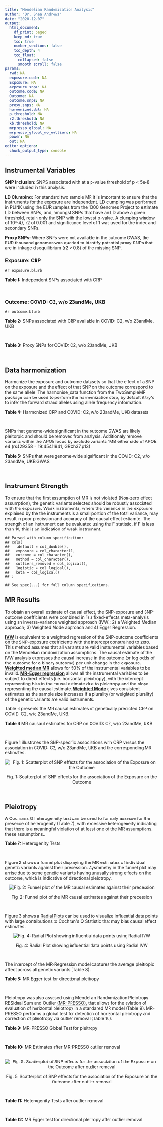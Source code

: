 ```yaml
---
title: "Mendelian Randomization Analysis"
author: "Dr. Shea Andrews"
date: "2020-12-07"
output:
  html_document:
    df_print: paged
    keep_md: true
    toc: true
    number_sections: false
    toc_depth: 4
    toc_float:
      collapsed: false
      smooth_scroll: false
params:
  rwd: NA
  exposure.code: NA
  Exposure: NA
  exposure.snps: NA
  outcome.code: NA
  Outcome: NA
  outcome.snps: NA
  proxy.snps: NA
  harmonized.dat: NA
  p.threshold: NA
  r2.threshold: NA
  kb.threshold: NA
  mrpresso_global: NA
  mrpresso_global_wo_outliers: NA
  power: NA
  out: NA
editor_options:
  chunk_output_type: console
---
```







## Instrumental Variables
**SNP Inclusion:** SNPS associated with at a p-value threshold of p < 5e-8 were included in this analysis.
<br>

**LD Clumping:** For standard two sample MR it is important to ensure that the instruments for the exposure are independent. LD clumping was performed in PLINK using the EUR samples from the 1000 Genomes Project to estimate LD between SNPs, and, amongst SNPs that have an LD above a given threshold, retain only the SNP with the lowest p-value. A clumping window of 10^{4}, r2 of 0.001 and significance level of 1 was used for the index and secondary SNPs.
<br>

**Proxy SNPs:** Where SNPs were not available in the outcome GWAS, the EUR thousand genomes was queried to identify potential proxy SNPs that are in linkage disequilibrium (r2 > 0.8) of the missing SNP.
<br>

### Exposure: CRP
`#r exposure.blurb`
<br>

**Table 1:** Independent SNPs associated with CRP
<div data-pagedtable="false">
  <script data-pagedtable-source type="application/json">
{"columns":[{"label":["SNP"],"name":[1],"type":["chr"],"align":["left"]},{"label":["CHROM"],"name":[2],"type":["dbl"],"align":["right"]},{"label":["POS"],"name":[3],"type":["dbl"],"align":["right"]},{"label":["REF"],"name":[4],"type":["chr"],"align":["left"]},{"label":["ALT"],"name":[5],"type":["chr"],"align":["left"]},{"label":["AF"],"name":[6],"type":["dbl"],"align":["right"]},{"label":["BETA"],"name":[7],"type":["dbl"],"align":["right"]},{"label":["SE"],"name":[8],"type":["dbl"],"align":["right"]},{"label":["Z"],"name":[9],"type":["dbl"],"align":["right"]},{"label":["P"],"name":[10],"type":["dbl"],"align":["right"]},{"label":["N"],"name":[11],"type":["dbl"],"align":["right"]},{"label":["TRAIT"],"name":[12],"type":["chr"],"align":["left"]}],"data":[{"1":"rs75460349","2":"1","3":"27180088","4":"A","5":"C","6":"0.0261343","7":"-0.0865","8":"0.0139","9":"-6.223020","10":"4.876703e-10","11":"204402","12":"crp"},{"1":"rs4660293","2":"1","3":"40028180","4":"A","5":"G","6":"0.2534420","7":"0.0375","8":"0.0049","9":"7.653060","10":"1.962504e-14","11":"204402","12":"crp"},{"1":"rs13375019","2":"1","3":"66123136","4":"G","5":"C","6":"0.4093060","7":"-0.1037","8":"0.0042","9":"-24.690476","10":"1.353580e-134","11":"204402","12":"crp"},{"1":"rs469773","2":"1","3":"91530259","4":"C","5":"T","6":"0.1543770","7":"-0.0339","8":"0.0051","9":"-6.647059","10":"2.990076e-11","11":"204402","12":"crp"},{"1":"rs2228145","2":"1","3":"154426970","4":"A","5":"C","6":"0.3575370","7":"-0.0899","8":"0.0042","9":"-21.404800","10":"1.206354e-101","11":"204402","12":"crp"},{"1":"rs144970957","2":"1","3":"159514964","4":"T","5":"C","6":"0.0457184","7":"-0.1609","8":"0.0146","9":"-11.020500","10":"3.042016e-28","11":"204402","12":"crp"},{"1":"rs148692790","2":"1","3":"159574640","4":"C","5":"T","6":"0.0266594","7":"0.1346","8":"0.0169","9":"7.964497","10":"1.658972e-15","11":"204402","12":"crp"},{"1":"rs139779660","2":"1","3":"159579230","4":"C","5":"T","6":"0.0115370","7":"0.1275","8":"0.0140","9":"9.107143","10":"8.457998e-20","11":"204402","12":"crp"},{"1":"rs2592887","2":"1","3":"159652939","4":"C","5":"T","6":"0.4187020","7":"-0.1578","8":"0.0042","9":"-37.571429","10":"0.000000e+00","11":"204402","12":"crp"},{"1":"rs67090117","2":"1","3":"247602308","4":"T","5":"G","6":"0.6217170","7":"0.0427","8":"0.0042","9":"10.166700","10":"2.793037e-24","11":"204402","12":"crp"},{"1":"rs62105327","2":"2","3":"639060","4":"T","5":"A","6":"0.8291700","7":"0.0320","8":"0.0054","9":"5.925926","10":"3.105426e-09","11":"204402","12":"crp"},{"1":"rs1260326","2":"2","3":"27730940","4":"T","5":"C","6":"0.6136610","7":"-0.0692","8":"0.0042","9":"-16.476200","10":"5.440692e-61","11":"204402","12":"crp"},{"1":"rs1115282","2":"2","3":"102890970","4":"T","5":"C","6":"0.5109330","7":"-0.0245","8":"0.0041","9":"-5.975610","10":"2.292311e-09","11":"204402","12":"crp"},{"1":"rs6734238","2":"2","3":"113841030","4":"A","5":"G","6":"0.3210010","7":"0.0457","8":"0.0041","9":"11.146300","10":"7.461138e-29","11":"204402","12":"crp"},{"1":"rs10049413","2":"3","3":"49892896","4":"A","5":"G","6":"0.3288520","7":"0.0282","8":"0.0045","9":"6.266670","10":"3.688586e-10","11":"204402","12":"crp"},{"1":"rs7356034","2":"3","3":"170732599","4":"G","5":"A","6":"0.2784630","7":"0.0268","8":"0.0045","9":"5.955556","10":"2.591898e-09","11":"204402","12":"crp"},{"1":"rs34471628","2":"5","3":"172196752","4":"A","5":"G","6":"0.0240942","7":"0.0774","8":"0.0117","9":"6.615380","10":"3.705869e-11","11":"204402","12":"crp"},{"1":"rs3763312","2":"6","3":"32376348","4":"G","5":"A","6":"0.1771850","7":"0.0386","8":"0.0066","9":"5.848485","10":"4.960708e-09","11":"204402","12":"crp"},{"1":"rs1490384","2":"6","3":"126851160","4":"C","5":"T","6":"0.4587440","7":"-0.0260","8":"0.0041","9":"-6.341463","10":"2.275928e-10","11":"204402","12":"crp"},{"1":"rs13241897","2":"7","3":"22745351","4":"A","5":"G","6":"0.4708140","7":"-0.0312","8":"0.0042","9":"-7.428570","10":"1.097768e-13","11":"204402","12":"crp"},{"1":"rs12673996","2":"7","3":"22833400","4":"C","5":"T","6":"0.2511770","7":"-0.0284","8":"0.0050","9":"-5.680000","10":"1.346947e-08","11":"204402","12":"crp"},{"1":"rs7797566","2":"7","3":"72896395","4":"A","5":"C","6":"0.1324860","7":"-0.0499","8":"0.0064","9":"-7.796880","10":"6.345904e-15","11":"204402","12":"crp"},{"1":"rs7012637","2":"8","3":"9173209","4":"G","5":"A","6":"0.4572100","7":"0.0542","8":"0.0043","9":"12.604651","10":"1.990513e-36","11":"204402","12":"crp"},{"1":"rs6987444","2":"8","3":"117076315","4":"G","5":"A","6":"0.6202620","7":"0.0343","8":"0.0042","9":"8.166667","10":"3.170273e-16","11":"204402","12":"crp"},{"1":"rs10956251","2":"8","3":"126513330","4":"C","5":"T","6":"0.1465770","7":"0.0382","8":"0.0064","9":"5.968750","10":"2.390781e-09","11":"204402","12":"crp"},{"1":"rs505922","2":"9","3":"136149229","4":"T","5":"C","6":"0.4012730","7":"0.0263","8":"0.0043","9":"6.116280","10":"9.578553e-10","11":"204402","12":"crp"},{"1":"rs10832027","2":"11","3":"13357183","4":"G","5":"A","6":"0.6097210","7":"0.0273","8":"0.0043","9":"6.348837","10":"2.169485e-10","11":"204402","12":"crp"},{"1":"rs4752829","2":"11","3":"47396654","4":"G","5":"A","6":"0.2721820","7":"-0.0264","8":"0.0046","9":"-5.739130","10":"9.516391e-09","11":"204402","12":"crp"},{"1":"rs1582763","2":"11","3":"60021948","4":"G","5":"A","6":"0.3276300","7":"-0.0264","8":"0.0043","9":"-6.139535","10":"8.276345e-10","11":"204402","12":"crp"},{"1":"rs12813389","2":"12","3":"95913562","4":"A","5":"T","6":"0.5117350","7":"0.0329","8":"0.0041","9":"8.024390","10":"1.020315e-15","11":"204402","12":"crp"},{"1":"rs7135240","2":"12","3":"103535020","4":"G","5":"A","6":"0.5102260","7":"-0.0253","8":"0.0041","9":"-6.170732","10":"6.797468e-10","11":"204402","12":"crp"},{"1":"rs2393794","2":"12","3":"121378976","4":"T","5":"C","6":"0.1782090","7":"0.0339","8":"0.0057","9":"5.947370","10":"2.724876e-09","11":"204402","12":"crp"},{"1":"rs7979478","2":"12","3":"121420263","4":"A","5":"G","6":"0.6017260","7":"0.1478","8":"0.0042","9":"35.190500","10":"2.796532e-271","11":"204402","12":"crp"},{"1":"rs2239222","2":"14","3":"73011885","4":"A","5":"G","6":"0.3782210","7":"0.0379","8":"0.0044","9":"8.613640","10":"7.077895e-18","11":"204402","12":"crp"},{"1":"rs112635299","2":"14","3":"94838142","4":"G","5":"T","6":"0.0163517","7":"-0.1066","8":"0.0168","9":"-6.345238","10":"2.220817e-10","11":"204402","12":"crp"},{"1":"rs1189402","2":"15","3":"53728154","4":"A","5":"G","6":"0.3472780","7":"-0.0250","8":"0.0042","9":"-5.952380","10":"2.642694e-09","11":"204402","12":"crp"},{"1":"rs340005","2":"15","3":"60878030","4":"G","5":"A","6":"0.6597020","7":"0.0363","8":"0.0043","9":"8.441860","10":"3.123261e-17","11":"204402","12":"crp"},{"1":"rs116971887","2":"16","3":"51170026","4":"G","5":"T","6":"0.0297533","7":"-0.1128","8":"0.0122","9":"-9.245902","10":"2.332656e-20","11":"204402","12":"crp"},{"1":"rs2110840","2":"16","3":"51410819","4":"C","5":"A","6":"0.1966620","7":"-0.0586","8":"0.0075","9":"-7.813333","10":"5.569505e-15","11":"204402","12":"crp"},{"1":"rs8047395","2":"16","3":"53798523","4":"G","5":"A","6":"0.5509680","7":"0.0258","8":"0.0042","9":"6.142857","10":"8.105017e-10","11":"204402","12":"crp"},{"1":"rs1292056","2":"17","3":"57959047","4":"C","5":"T","6":"0.4335060","7":"-0.0229","8":"0.0042","9":"-5.452381","10":"4.969984e-08","11":"204402","12":"crp"},{"1":"rs2384955","2":"17","3":"72695167","4":"T","5":"C","6":"0.8041580","7":"0.0384","8":"0.0059","9":"6.508470","10":"7.591775e-11","11":"204402","12":"crp"},{"1":"rs2542160","2":"18","3":"12789246","4":"G","5":"C","6":"0.3637020","7":"0.0264","8":"0.0044","9":"6.000000","10":"1.973175e-09","11":"204402","12":"crp"},{"1":"rs2972558","2":"19","3":"45356141","4":"C","5":"T","6":"0.6940570","7":"-0.0392","8":"0.0050","9":"-7.840000","10":"4.505464e-15","11":"204402","12":"crp"},{"1":"rs429358","2":"19","3":"45411941","4":"T","5":"C","6":"0.1318100","7":"-0.2467","8":"0.0064","9":"-38.546900","10":"0.000000e+00","11":"204402","12":"crp"},{"1":"rs1800961","2":"20","3":"43042364","4":"C","5":"T","6":"0.0270712","7":"-0.0990","8":"0.0125","9":"-7.920000","10":"2.375106e-15","11":"204402","12":"crp"},{"1":"rs4817984","2":"21","3":"40465066","4":"C","5":"A","6":"0.2919560","7":"-0.0391","8":"0.0047","9":"-8.319149","10":"8.859716e-17","11":"204402","12":"crp"},{"1":"rs4821816","2":"22","3":"39113134","4":"G","5":"A","6":"0.3241180","7":"-0.0276","8":"0.0044","9":"-6.272727","10":"3.547780e-10","11":"204402","12":"crp"}],"options":{"columns":{"min":{},"max":[10]},"rows":{"min":[10],"max":[10]},"pages":{}}}
  </script>
</div>
<br>

### Outcome: COVID: C2, w/o 23andMe, UKB
`#r outcome.blurb`
<br>

**Table 2:** SNPs associated with CRP avaliable in COVID: C2, w/o 23andMe, UKB
<div data-pagedtable="false">
  <script data-pagedtable-source type="application/json">
{"columns":[{"label":["SNP"],"name":[1],"type":["chr"],"align":["left"]},{"label":["CHROM"],"name":[2],"type":["dbl"],"align":["right"]},{"label":["POS"],"name":[3],"type":["dbl"],"align":["right"]},{"label":["REF"],"name":[4],"type":["chr"],"align":["left"]},{"label":["ALT"],"name":[5],"type":["chr"],"align":["left"]},{"label":["AF"],"name":[6],"type":["dbl"],"align":["right"]},{"label":["BETA"],"name":[7],"type":["dbl"],"align":["right"]},{"label":["SE"],"name":[8],"type":["dbl"],"align":["right"]},{"label":["Z"],"name":[9],"type":["dbl"],"align":["right"]},{"label":["P"],"name":[10],"type":["dbl"],"align":["right"]},{"label":["N"],"name":[11],"type":["dbl"],"align":["right"]},{"label":["TRAIT"],"name":[12],"type":["chr"],"align":["left"]}],"data":[{"1":"rs75460349","2":"1","3":"27180088","4":"A","5":"C","6":"0.04593","7":"0.06089900","8":"0.054432","9":"1.11880879","10":"2.632e-01","11":"651285","12":"covid_vs._population__eur_w/o_23andMe__ukbb"},{"1":"rs4660293","2":"1","3":"40028180","4":"A","5":"G","6":"0.24040","7":"0.02841000","8":"0.017831","9":"1.59329258","10":"1.111e-01","11":"927103","12":"covid_vs._population__eur_w/o_23andMe__ukbb"},{"1":"rs13375019","2":"1","3":"66123136","4":"G","5":"C","6":"0.40870","7":"0.00358870","8":"0.020405","9":"0.17587356","10":"8.604e-01","11":"874121","12":"covid_vs._population__eur_w/o_23andMe__ukbb"},{"1":"rs469773","2":"1","3":"91530259","4":"C","5":"T","6":"0.20650","7":"-0.01235300","8":"0.019515","9":"-0.63300026","10":"5.267e-01","11":"926139","12":"covid_vs._population__eur_w/o_23andMe__ukbb"},{"1":"rs2228145","2":"1","3":"154426970","4":"A","5":"C","6":"0.35090","7":"-0.04445300","8":"0.016795","9":"-2.64679964","10":"8.128e-03","11":"646030","12":"covid_vs._population__eur_w/o_23andMe__ukbb"},{"1":"rs144970957","2":"1","3":"159514964","4":"T","5":"C","6":"0.03982","7":"0.05836300","8":"0.056747","9":"1.02847728","10":"3.037e-01","11":"910464","12":"covid_vs._population__eur_w/o_23andMe__ukbb"},{"1":"rs148692790","2":"1","3":"159574640","4":"C","5":"T","6":"0.02937","7":"0.03736800","8":"0.065294","9":"0.57230373","10":"5.671e-01","11":"868207","12":"covid_vs._population__eur_w/o_23andMe__ukbb"},{"1":"rs139779660","2":"1","3":"159579230","4":"C","5":"T","6":"0.02384","7":"-0.01458500","8":"0.073007","9":"-0.19977536","10":"8.417e-01","11":"867542","12":"covid_vs._population__eur_w/o_23andMe__ukbb"},{"1":"rs2592887","2":"1","3":"159652939","4":"C","5":"T","6":"0.40790","7":"0.01191700","8":"0.018618","9":"0.64007949","10":"5.221e-01","11":"902008","12":"covid_vs._population__eur_w/o_23andMe__ukbb"},{"1":"rs67090117","2":"1","3":"247602308","4":"T","5":"G","6":"0.59500","7":"0.02000200","8":"0.027511","9":"0.72705463","10":"4.672e-01","11":"481127","12":"covid_vs._population__eur_w/o_23andMe__ukbb"},{"1":"rs62105327","2":"2","3":"639060","4":"T","5":"A","6":"0.83090","7":"-0.00146680","8":"0.027075","9":"-0.05417544","10":"9.568e-01","11":"811306","12":"covid_vs._population__eur_w/o_23andMe__ukbb"},{"1":"rs1260326","2":"2","3":"27730940","4":"T","5":"C","6":"0.63030","7":"-0.00815600","8":"0.015681","9":"-0.52011989","10":"6.030e-01","11":"926139","12":"covid_vs._population__eur_w/o_23andMe__ukbb"},{"1":"rs1115282","2":"2","3":"102890970","4":"T","5":"C","6":"0.48710","7":"0.03206200","8":"0.018123","9":"1.76913315","10":"7.687e-02","11":"906963","12":"covid_vs._population__eur_w/o_23andMe__ukbb"},{"1":"rs6734238","2":"2","3":"113841030","4":"A","5":"G","6":"0.38070","7":"-0.00817320","8":"0.015607","9":"-0.52368809","10":"6.005e-01","11":"926803","12":"covid_vs._population__eur_w/o_23andMe__ukbb"},{"1":"rs10049413","2":"3","3":"49892896","4":"A","5":"G","6":"0.32800","7":"-0.01058400","8":"0.020499","9":"-0.51631787","10":"6.056e-01","11":"264297","12":"covid_vs._population__eur_w/o_23andMe__ukbb"},{"1":"rs7356034","2":"3","3":"170732599","4":"G","5":"A","6":"0.27580","7":"0.01107500","8":"0.016921","9":"0.65451214","10":"5.128e-01","11":"926803","12":"covid_vs._population__eur_w/o_23andMe__ukbb"},{"1":"rs34471628","2":"5","3":"172196752","4":"A","5":"G","6":"0.04706","7":"0.00891020","8":"0.040899","9":"0.21785863","10":"8.275e-01","11":"927103","12":"covid_vs._population__eur_w/o_23andMe__ukbb"},{"1":"rs3763312","2":"6","3":"32376348","4":"G","5":"A","6":"0.20760","7":"-0.02153300","8":"0.019609","9":"-1.09811821","10":"2.722e-01","11":"901232","12":"covid_vs._population__eur_w/o_23andMe__ukbb"},{"1":"rs1490384","2":"6","3":"126851160","4":"C","5":"T","6":"0.48970","7":"0.01077100","8":"0.015262","9":"0.70573975","10":"4.803e-01","11":"927103","12":"covid_vs._population__eur_w/o_23andMe__ukbb"},{"1":"rs13241897","2":"7","3":"22745351","4":"A","5":"G","6":"0.46860","7":"0.01569000","8":"0.016599","9":"0.94523766","10":"3.446e-01","11":"916747","12":"covid_vs._population__eur_w/o_23andMe__ukbb"},{"1":"rs12673996","2":"7","3":"22833400","4":"C","5":"T","6":"0.23750","7":"-0.03335600","8":"0.019921","9":"-1.67441394","10":"9.406e-02","11":"916747","12":"covid_vs._population__eur_w/o_23andMe__ukbb"},{"1":"rs7797566","2":"7","3":"72896395","4":"A","5":"C","6":"0.12930","7":"-0.06524200","8":"0.026639","9":"-2.44911596","10":"1.432e-02","11":"891176","12":"covid_vs._population__eur_w/o_23andMe__ukbb"},{"1":"rs7012637","2":"8","3":"9173209","4":"G","5":"A","6":"0.47040","7":"0.00935220","8":"0.018227","9":"0.51309596","10":"6.079e-01","11":"907627","12":"covid_vs._population__eur_w/o_23andMe__ukbb"},{"1":"rs6987444","2":"8","3":"117076315","4":"G","5":"A","6":"0.60630","7":"-0.00052074","8":"0.016296","9":"-0.03195508","10":"9.745e-01","11":"926803","12":"covid_vs._population__eur_w/o_23andMe__ukbb"},{"1":"rs10956251","2":"8","3":"126513330","4":"C","5":"T","6":"0.16100","7":"0.00631850","8":"0.026662","9":"0.23698522","10":"8.127e-01","11":"907627","12":"covid_vs._population__eur_w/o_23andMe__ukbb"},{"1":"rs505922","2":"9","3":"136149229","4":"T","5":"C","6":"0.35330","7":"0.09122000","8":"0.016141","9":"5.65145000","10":"1.591e-08","11":"926803","12":"covid_vs._population__eur_w/o_23andMe__ukbb"},{"1":"rs10832027","2":"11","3":"13357183","4":"G","5":"A","6":"0.63750","7":"-0.00407980","8":"0.016562","9":"-0.24633498","10":"8.054e-01","11":"926803","12":"covid_vs._population__eur_w/o_23andMe__ukbb"},{"1":"rs4752829","2":"11","3":"47396654","4":"G","5":"A","6":"0.31900","7":"-0.00122650","8":"0.017149","9":"-0.07152021","10":"9.430e-01","11":"926803","12":"covid_vs._population__eur_w/o_23andMe__ukbb"},{"1":"rs1582763","2":"11","3":"60021948","4":"G","5":"A","6":"0.35940","7":"-0.00609840","8":"0.015802","9":"-0.38592583","10":"6.996e-01","11":"926803","12":"covid_vs._population__eur_w/o_23andMe__ukbb"},{"1":"rs12813389","2":"12","3":"95913562","4":"A","5":"T","6":"0.55420","7":"-0.01329600","8":"0.015837","9":"-0.83955295","10":"4.012e-01","11":"688092","12":"covid_vs._population__eur_w/o_23andMe__ukbb"},{"1":"rs7135240","2":"12","3":"103535020","4":"G","5":"A","6":"0.54700","7":"-0.01252100","8":"0.017721","9":"-0.70656284","10":"4.798e-01","11":"641593","12":"covid_vs._population__eur_w/o_23andMe__ukbb"},{"1":"rs2393794","2":"12","3":"121378976","4":"T","5":"C","6":"0.17180","7":"-0.00627630","8":"0.021869","9":"-0.28699529","10":"7.741e-01","11":"916747","12":"covid_vs._population__eur_w/o_23andMe__ukbb"},{"1":"rs7979478","2":"12","3":"121420263","4":"A","5":"G","6":"0.58140","7":"-0.01026100","8":"0.019141","9":"-0.53607440","10":"5.919e-01","11":"435091","12":"covid_vs._population__eur_w/o_23andMe__ukbb"},{"1":"rs2239222","2":"14","3":"73011885","4":"A","5":"G","6":"0.35730","7":"-0.00627340","8":"0.018781","9":"-0.33402907","10":"7.384e-01","11":"907627","12":"covid_vs._population__eur_w/o_23andMe__ukbb"},{"1":"rs112635299","2":"14","3":"94838142","4":"G","5":"T","6":"0.02542","7":"-0.04099000","8":"0.062852","9":"-0.65216700","10":"5.143e-01","11":"922324","12":"covid_vs._population__eur_w/o_23andMe__ukbb"},{"1":"rs1189402","2":"15","3":"53728154","4":"A","5":"G","6":"0.38820","7":"-0.00876590","8":"0.018554","9":"-0.47245338","10":"6.366e-01","11":"907627","12":"covid_vs._population__eur_w/o_23andMe__ukbb"},{"1":"rs340005","2":"15","3":"60878030","4":"G","5":"A","6":"0.66400","7":"-0.00150010","8":"0.017277","9":"-0.08682642","10":"9.308e-01","11":"917683","12":"covid_vs._population__eur_w/o_23andMe__ukbb"},{"1":"rs116971887","2":"16","3":"51170026","4":"G","5":"T","6":"0.05058","7":"0.01261400","8":"0.039168","9":"0.32204861","10":"7.474e-01","11":"917047","12":"covid_vs._population__eur_w/o_23andMe__ukbb"},{"1":"rs2110840","2":"16","3":"51410819","4":"C","5":"A","6":"0.21090","7":"0.01674600","8":"0.025111","9":"0.66687906","10":"5.048e-01","11":"906963","12":"covid_vs._population__eur_w/o_23andMe__ukbb"},{"1":"rs8047395","2":"16","3":"53798523","4":"G","5":"A","6":"0.51370","7":"0.00235270","8":"0.015357","9":"0.15320049","10":"8.782e-01","11":"926803","12":"covid_vs._population__eur_w/o_23andMe__ukbb"},{"1":"rs1292056","2":"17","3":"57959047","4":"C","5":"T","6":"0.43550","7":"-0.02019200","8":"0.022186","9":"-0.91012350","10":"3.628e-01","11":"598972","12":"covid_vs._population__eur_w/o_23andMe__ukbb"},{"1":"rs2384955","2":"17","3":"72695167","4":"T","5":"C","6":"0.80480","7":"0.00935990","8":"0.023035","9":"0.40633384","10":"6.845e-01","11":"916747","12":"covid_vs._population__eur_w/o_23andMe__ukbb"},{"1":"rs2542160","2":"18","3":"12789246","4":"G","5":"C","6":"0.37200","7":"0.01723800","8":"0.015962","9":"1.07993986","10":"2.802e-01","11":"926800","12":"covid_vs._population__eur_w/o_23andMe__ukbb"},{"1":"rs2972558","2":"19","3":"45356141","4":"C","5":"T","6":"0.70350","7":"0.00514680","8":"0.019784","9":"0.26014962","10":"7.948e-01","11":"907627","12":"covid_vs._population__eur_w/o_23andMe__ukbb"},{"1":"rs429358","2":"19","3":"45411941","4":"T","5":"C","6":"0.16660","7":"-0.02616900","8":"0.024580","9":"-1.06464605","10":"2.870e-01","11":"651649","12":"covid_vs._population__eur_w/o_23andMe__ukbb"},{"1":"rs1800961","2":"20","3":"43042364","4":"C","5":"T","6":"0.04951","7":"-0.06521900","8":"0.044876","9":"-1.45331580","10":"1.461e-01","11":"927103","12":"covid_vs._population__eur_w/o_23andMe__ukbb"},{"1":"rs4817984","2":"21","3":"40465066","4":"C","5":"A","6":"0.28180","7":"-0.01444200","8":"0.019635","9":"-0.73552330","10":"4.620e-01","11":"641593","12":"covid_vs._population__eur_w/o_23andMe__ukbb"},{"1":"rs4821816","2":"22","3":"39113134","4":"G","5":"A","6":"0.32360","7":"-0.04087500","8":"0.018080","9":"-2.26078540","10":"2.377e-02","11":"916747","12":"covid_vs._population__eur_w/o_23andMe__ukbb"}],"options":{"columns":{"min":{},"max":[10]},"rows":{"min":[10],"max":[10]},"pages":{}}}
  </script>
</div>
<br>

**Table 3:** Proxy SNPs for COVID: C2, w/o 23andMe, UKB
<div data-pagedtable="false">
  <script data-pagedtable-source type="application/json">
{"columns":[{"label":["proxy.outcome"],"name":[1],"type":["lgl"],"align":["right"]},{"label":["target_snp"],"name":[2],"type":["lgl"],"align":["right"]},{"label":["proxy_snp"],"name":[3],"type":["lgl"],"align":["right"]},{"label":["ld.r2"],"name":[4],"type":["lgl"],"align":["right"]},{"label":["Dprime"],"name":[5],"type":["lgl"],"align":["right"]},{"label":["ref.proxy"],"name":[6],"type":["lgl"],"align":["right"]},{"label":["alt.proxy"],"name":[7],"type":["lgl"],"align":["right"]},{"label":["CHROM"],"name":[8],"type":["lgl"],"align":["right"]},{"label":["POS"],"name":[9],"type":["lgl"],"align":["right"]},{"label":["ALT.proxy"],"name":[10],"type":["lgl"],"align":["right"]},{"label":["REF.proxy"],"name":[11],"type":["lgl"],"align":["right"]},{"label":["AF"],"name":[12],"type":["lgl"],"align":["right"]},{"label":["BETA"],"name":[13],"type":["lgl"],"align":["right"]},{"label":["SE"],"name":[14],"type":["lgl"],"align":["right"]},{"label":["P"],"name":[15],"type":["lgl"],"align":["right"]},{"label":["N"],"name":[16],"type":["lgl"],"align":["right"]},{"label":["ref"],"name":[17],"type":["lgl"],"align":["right"]},{"label":["alt"],"name":[18],"type":["lgl"],"align":["right"]},{"label":["ALT"],"name":[19],"type":["lgl"],"align":["right"]},{"label":["REF"],"name":[20],"type":["lgl"],"align":["right"]},{"label":["PHASE"],"name":[21],"type":["lgl"],"align":["right"]}],"data":[{"1":"NA","2":"NA","3":"NA","4":"NA","5":"NA","6":"NA","7":"NA","8":"NA","9":"NA","10":"NA","11":"NA","12":"NA","13":"NA","14":"NA","15":"NA","16":"NA","17":"NA","18":"NA","19":"NA","20":"NA","21":"NA"}],"options":{"columns":{"min":{},"max":[10]},"rows":{"min":[10],"max":[10]},"pages":{}}}
  </script>
</div>
<br>

## Data harmonization
Harmonize the exposure and outcome datasets so that the effect of a SNP on the exposure and the effect of that SNP on the outcome correspond to the same allele. The harmonise_data function from the TwoSampleMR package can be used to perform the harmonization step, by default it try's to infer the forward strand alleles using allele frequency information.
<br>

**Table 4:** Harmonized CRP and COVID: C2, w/o 23andMe, UKB datasets
<div data-pagedtable="false">
  <script data-pagedtable-source type="application/json">
{"columns":[{"label":["SNP"],"name":[1],"type":["chr"],"align":["left"]},{"label":["effect_allele.exposure"],"name":[2],"type":["chr"],"align":["left"]},{"label":["other_allele.exposure"],"name":[3],"type":["chr"],"align":["left"]},{"label":["effect_allele.outcome"],"name":[4],"type":["chr"],"align":["left"]},{"label":["other_allele.outcome"],"name":[5],"type":["chr"],"align":["left"]},{"label":["beta.exposure"],"name":[6],"type":["dbl"],"align":["right"]},{"label":["beta.outcome"],"name":[7],"type":["dbl"],"align":["right"]},{"label":["eaf.exposure"],"name":[8],"type":["dbl"],"align":["right"]},{"label":["eaf.outcome"],"name":[9],"type":["dbl"],"align":["right"]},{"label":["remove"],"name":[10],"type":["lgl"],"align":["right"]},{"label":["palindromic"],"name":[11],"type":["lgl"],"align":["right"]},{"label":["ambiguous"],"name":[12],"type":["lgl"],"align":["right"]},{"label":["id.outcome"],"name":[13],"type":["chr"],"align":["left"]},{"label":["chr.outcome"],"name":[14],"type":["dbl"],"align":["right"]},{"label":["pos.outcome"],"name":[15],"type":["dbl"],"align":["right"]},{"label":["se.outcome"],"name":[16],"type":["dbl"],"align":["right"]},{"label":["z.outcome"],"name":[17],"type":["dbl"],"align":["right"]},{"label":["pval.outcome"],"name":[18],"type":["dbl"],"align":["right"]},{"label":["samplesize.outcome"],"name":[19],"type":["dbl"],"align":["right"]},{"label":["outcome"],"name":[20],"type":["chr"],"align":["left"]},{"label":["mr_keep.outcome"],"name":[21],"type":["lgl"],"align":["right"]},{"label":["pval_origin.outcome"],"name":[22],"type":["chr"],"align":["left"]},{"label":["chr.exposure"],"name":[23],"type":["dbl"],"align":["right"]},{"label":["pos.exposure"],"name":[24],"type":["dbl"],"align":["right"]},{"label":["se.exposure"],"name":[25],"type":["dbl"],"align":["right"]},{"label":["z.exposure"],"name":[26],"type":["dbl"],"align":["right"]},{"label":["pval.exposure"],"name":[27],"type":["dbl"],"align":["right"]},{"label":["samplesize.exposure"],"name":[28],"type":["dbl"],"align":["right"]},{"label":["exposure"],"name":[29],"type":["chr"],"align":["left"]},{"label":["mr_keep.exposure"],"name":[30],"type":["lgl"],"align":["right"]},{"label":["pval_origin.exposure"],"name":[31],"type":["chr"],"align":["left"]},{"label":["id.exposure"],"name":[32],"type":["chr"],"align":["left"]},{"label":["action"],"name":[33],"type":["dbl"],"align":["right"]},{"label":["mr_keep"],"name":[34],"type":["lgl"],"align":["right"]},{"label":["pt"],"name":[35],"type":["dbl"],"align":["right"]},{"label":["pleitropy_keep"],"name":[36],"type":["lgl"],"align":["right"]},{"label":["mrpresso_RSSobs"],"name":[37],"type":["dbl"],"align":["right"]},{"label":["mrpresso_pval"],"name":[38],"type":["chr"],"align":["left"]},{"label":["mrpresso_keep"],"name":[39],"type":["lgl"],"align":["right"]}],"data":[{"1":"rs10049413","2":"G","3":"A","4":"G","5":"A","6":"0.0282","7":"-0.01058400","8":"0.3288520","9":"0.32800","10":"FALSE","11":"FALSE","12":"FALSE","13":"UVJ7E2","14":"3","15":"49892896","16":"0.020499","17":"-0.51631787","18":"6.056e-01","19":"264297","20":"covidhgi2020anaC2v4eurwoukbb","21":"TRUE","22":"reported","23":"3","24":"49892896","25":"0.0045","26":"6.266670","27":"3.688586e-10","28":"204402","29":"Ligthart2018crp","30":"TRUE","31":"reported","32":"Qjmk7Q","33":"2","34":"TRUE","35":"5e-08","36":"TRUE","37":"1.702983e-04","38":"1","39":"TRUE"},{"1":"rs10832027","2":"A","3":"G","4":"A","5":"G","6":"0.0273","7":"-0.00407980","8":"0.6097210","9":"0.63750","10":"FALSE","11":"FALSE","12":"FALSE","13":"UVJ7E2","14":"11","15":"13357183","16":"0.016562","17":"-0.24633498","18":"8.054e-01","19":"926803","20":"covidhgi2020anaC2v4eurwoukbb","21":"TRUE","22":"reported","23":"11","24":"13357183","25":"0.0043","26":"6.348837","27":"2.169485e-10","28":"204402","29":"Ligthart2018crp","30":"TRUE","31":"reported","32":"Qjmk7Q","33":"2","34":"TRUE","35":"5e-08","36":"TRUE","37":"4.163877e-05","38":"1","39":"TRUE"},{"1":"rs10956251","2":"T","3":"C","4":"T","5":"C","6":"0.0382","7":"0.00631850","8":"0.1465770","9":"0.16100","10":"FALSE","11":"FALSE","12":"FALSE","13":"UVJ7E2","14":"8","15":"126513330","16":"0.026662","17":"0.23698522","18":"8.127e-01","19":"907627","20":"covidhgi2020anaC2v4eurwoukbb","21":"TRUE","22":"reported","23":"8","24":"126513330","25":"0.0064","26":"5.968750","27":"2.390781e-09","28":"204402","29":"Ligthart2018crp","30":"TRUE","31":"reported","32":"Qjmk7Q","33":"2","34":"TRUE","35":"5e-08","36":"TRUE","37":"9.402479e-06","38":"1","39":"TRUE"},{"1":"rs1115282","2":"C","3":"T","4":"C","5":"T","6":"-0.0245","7":"0.03206200","8":"0.5109330","9":"0.48710","10":"FALSE","11":"FALSE","12":"FALSE","13":"UVJ7E2","14":"2","15":"102890970","16":"0.018123","17":"1.76913315","18":"7.687e-02","19":"906963","20":"covidhgi2020anaC2v4eurwoukbb","21":"TRUE","22":"reported","23":"2","24":"102890970","25":"0.0041","26":"-5.975610","27":"2.292311e-09","28":"204402","29":"Ligthart2018crp","30":"TRUE","31":"reported","32":"Qjmk7Q","33":"2","34":"TRUE","35":"5e-08","36":"TRUE","37":"1.176193e-03","38":"1","39":"TRUE"},{"1":"rs112635299","2":"T","3":"G","4":"T","5":"G","6":"-0.1066","7":"-0.04099000","8":"0.0163517","9":"0.02542","10":"FALSE","11":"FALSE","12":"FALSE","13":"UVJ7E2","14":"14","15":"94838142","16":"0.062852","17":"-0.65216700","18":"5.143e-01","19":"922324","20":"covidhgi2020anaC2v4eurwoukbb","21":"TRUE","22":"reported","23":"14","24":"94838142","25":"0.0168","26":"-6.345238","27":"2.220817e-10","28":"204402","29":"Ligthart2018crp","30":"TRUE","31":"reported","32":"Qjmk7Q","33":"2","34":"TRUE","35":"5e-08","36":"TRUE","37":"1.029140e-03","38":"1","39":"TRUE"},{"1":"rs116971887","2":"T","3":"G","4":"T","5":"G","6":"-0.1128","7":"0.01261400","8":"0.0297533","9":"0.05058","10":"FALSE","11":"FALSE","12":"FALSE","13":"UVJ7E2","14":"16","15":"51170026","16":"0.039168","17":"0.32204861","18":"7.474e-01","19":"917047","20":"covidhgi2020anaC2v4eurwoukbb","21":"TRUE","22":"reported","23":"16","24":"51170026","25":"0.0122","26":"-9.245902","27":"2.332656e-20","28":"204402","29":"Ligthart2018crp","30":"TRUE","31":"reported","32":"Qjmk7Q","33":"2","34":"TRUE","35":"5e-08","36":"TRUE","37":"5.141655e-04","38":"1","39":"TRUE"},{"1":"rs1189402","2":"G","3":"A","4":"G","5":"A","6":"-0.0250","7":"-0.00876590","8":"0.3472780","9":"0.38820","10":"FALSE","11":"FALSE","12":"FALSE","13":"UVJ7E2","14":"15","15":"53728154","16":"0.018554","17":"-0.47245338","18":"6.366e-01","19":"907627","20":"covidhgi2020anaC2v4eurwoukbb","21":"TRUE","22":"reported","23":"15","24":"53728154","25":"0.0042","26":"-5.952380","27":"2.642694e-09","28":"204402","29":"Ligthart2018crp","30":"TRUE","31":"reported","32":"Qjmk7Q","33":"2","34":"TRUE","35":"5e-08","36":"TRUE","37":"4.429137e-05","38":"1","39":"TRUE"},{"1":"rs1260326","2":"C","3":"T","4":"C","5":"T","6":"-0.0692","7":"-0.00815600","8":"0.6136610","9":"0.63030","10":"FALSE","11":"FALSE","12":"FALSE","13":"UVJ7E2","14":"2","15":"27730940","16":"0.015681","17":"-0.52011989","18":"6.030e-01","19":"926139","20":"covidhgi2020anaC2v4eurwoukbb","21":"TRUE","22":"reported","23":"2","24":"27730940","25":"0.0042","26":"-16.476200","27":"5.440692e-61","28":"204402","29":"Ligthart2018crp","30":"TRUE","31":"reported","32":"Qjmk7Q","33":"2","34":"TRUE","35":"5e-08","36":"TRUE","37":"5.477503e-06","38":"1","39":"TRUE"},{"1":"rs12673996","2":"T","3":"C","4":"T","5":"C","6":"-0.0284","7":"-0.03335600","8":"0.2511770","9":"0.23750","10":"FALSE","11":"FALSE","12":"FALSE","13":"UVJ7E2","14":"7","15":"22833400","16":"0.019921","17":"-1.67441394","18":"9.406e-02","19":"916747","20":"covidhgi2020anaC2v4eurwoukbb","21":"TRUE","22":"reported","23":"7","24":"22833400","25":"0.0050","26":"-5.680000","27":"1.346947e-08","28":"204402","29":"Ligthart2018crp","30":"TRUE","31":"reported","32":"Qjmk7Q","33":"2","34":"TRUE","35":"5e-08","36":"TRUE","37":"9.652045e-04","38":"1","39":"TRUE"},{"1":"rs12813389","2":"T","3":"A","4":"T","5":"A","6":"0.0329","7":"-0.01329600","8":"0.5117350","9":"0.55420","10":"FALSE","11":"TRUE","12":"TRUE","13":"UVJ7E2","14":"12","15":"95913562","16":"0.015837","17":"-0.83955295","18":"4.012e-01","19":"688092","20":"covidhgi2020anaC2v4eurwoukbb","21":"TRUE","22":"reported","23":"12","24":"95913562","25":"0.0041","26":"8.024390","27":"1.020315e-15","28":"204402","29":"Ligthart2018crp","30":"TRUE","31":"reported","32":"Qjmk7Q","33":"2","34":"FALSE","35":"5e-08","36":"TRUE","37":"NA","38":"NA","39":"NA"},{"1":"rs1292056","2":"T","3":"C","4":"T","5":"C","6":"-0.0229","7":"-0.02019200","8":"0.4335060","9":"0.43550","10":"FALSE","11":"FALSE","12":"FALSE","13":"UVJ7E2","14":"17","15":"57959047","16":"0.022186","17":"-0.91012350","18":"3.628e-01","19":"598972","20":"covidhgi2020anaC2v4eurwoukbb","21":"TRUE","22":"reported","23":"17","24":"57959047","25":"0.0042","26":"-5.452381","27":"4.969984e-08","28":"204402","29":"Ligthart2018crp","30":"TRUE","31":"reported","32":"Qjmk7Q","33":"2","34":"TRUE","35":"5e-08","36":"TRUE","37":"3.340562e-04","38":"1","39":"TRUE"},{"1":"rs13241897","2":"G","3":"A","4":"G","5":"A","6":"-0.0312","7":"0.01569000","8":"0.4708140","9":"0.46860","10":"FALSE","11":"FALSE","12":"FALSE","13":"UVJ7E2","14":"7","15":"22745351","16":"0.016599","17":"0.94523766","18":"3.446e-01","19":"916747","20":"covidhgi2020anaC2v4eurwoukbb","21":"TRUE","22":"reported","23":"7","24":"22745351","25":"0.0042","26":"-7.428570","27":"1.097768e-13","28":"204402","29":"Ligthart2018crp","30":"TRUE","31":"reported","32":"Qjmk7Q","33":"2","34":"TRUE","35":"5e-08","36":"TRUE","37":"3.423418e-04","38":"1","39":"TRUE"},{"1":"rs13375019","2":"C","3":"G","4":"C","5":"G","6":"-0.1037","7":"0.00358870","8":"0.4093060","9":"0.40870","10":"FALSE","11":"TRUE","12":"FALSE","13":"UVJ7E2","14":"1","15":"66123136","16":"0.020405","17":"0.17587356","18":"8.604e-01","19":"874121","20":"covidhgi2020anaC2v4eurwoukbb","21":"TRUE","22":"reported","23":"1","24":"66123136","25":"0.0042","26":"-24.690476","27":"1.353580e-134","28":"204402","29":"Ligthart2018crp","30":"TRUE","31":"reported","32":"Qjmk7Q","33":"2","34":"TRUE","35":"5e-08","36":"TRUE","37":"1.745384e-04","38":"1","39":"TRUE"},{"1":"rs139779660","2":"T","3":"C","4":"T","5":"C","6":"0.1275","7":"-0.01458500","8":"0.0115370","9":"0.02384","10":"FALSE","11":"FALSE","12":"FALSE","13":"UVJ7E2","14":"1","15":"159579230","16":"0.073007","17":"-0.19977536","18":"8.417e-01","19":"867542","20":"covidhgi2020anaC2v4eurwoukbb","21":"TRUE","22":"reported","23":"1","24":"159579230","25":"0.0140","26":"9.107143","27":"8.457998e-20","28":"204402","29":"Ligthart2018crp","30":"TRUE","31":"reported","32":"Qjmk7Q","33":"2","34":"TRUE","35":"5e-08","36":"TRUE","37":"6.584209e-04","38":"1","39":"TRUE"},{"1":"rs144970957","2":"C","3":"T","4":"C","5":"T","6":"-0.1609","7":"0.05836300","8":"0.0457184","9":"0.03982","10":"FALSE","11":"FALSE","12":"FALSE","13":"UVJ7E2","14":"1","15":"159514964","16":"0.056747","17":"1.02847728","18":"3.037e-01","19":"910464","20":"covidhgi2020anaC2v4eurwoukbb","21":"TRUE","22":"reported","23":"1","24":"159514964","25":"0.0146","26":"-11.020500","27":"3.042016e-28","28":"204402","29":"Ligthart2018crp","30":"TRUE","31":"reported","32":"Qjmk7Q","33":"2","34":"TRUE","35":"5e-08","36":"TRUE","37":"5.391715e-03","38":"1","39":"TRUE"},{"1":"rs148692790","2":"T","3":"C","4":"T","5":"C","6":"0.1346","7":"0.03736800","8":"0.0266594","9":"0.02937","10":"FALSE","11":"FALSE","12":"FALSE","13":"UVJ7E2","14":"1","15":"159574640","16":"0.065294","17":"0.57230373","18":"5.671e-01","19":"868207","20":"covidhgi2020anaC2v4eurwoukbb","21":"TRUE","22":"reported","23":"1","24":"159574640","25":"0.0169","26":"7.964497","27":"1.658972e-15","28":"204402","29":"Ligthart2018crp","30":"TRUE","31":"reported","32":"Qjmk7Q","33":"2","34":"TRUE","35":"5e-08","36":"TRUE","37":"6.814999e-04","38":"1","39":"TRUE"},{"1":"rs1490384","2":"T","3":"C","4":"T","5":"C","6":"-0.0260","7":"0.01077100","8":"0.4587440","9":"0.48970","10":"FALSE","11":"FALSE","12":"FALSE","13":"UVJ7E2","14":"6","15":"126851160","16":"0.015262","17":"0.70573975","18":"4.803e-01","19":"927103","20":"covidhgi2020anaC2v4eurwoukbb","21":"TRUE","22":"reported","23":"6","24":"126851160","25":"0.0041","26":"-6.341463","27":"2.275928e-10","28":"204402","29":"Ligthart2018crp","30":"TRUE","31":"reported","32":"Qjmk7Q","33":"2","34":"TRUE","35":"5e-08","36":"TRUE","37":"1.710373e-04","38":"1","39":"TRUE"},{"1":"rs1582763","2":"A","3":"G","4":"A","5":"G","6":"-0.0264","7":"-0.00609840","8":"0.3276300","9":"0.35940","10":"FALSE","11":"FALSE","12":"FALSE","13":"UVJ7E2","14":"11","15":"60021948","16":"0.015802","17":"-0.38592583","18":"6.996e-01","19":"926803","20":"covidhgi2020anaC2v4eurwoukbb","21":"TRUE","22":"reported","23":"11","24":"60021948","25":"0.0043","26":"-6.139535","27":"8.276345e-10","28":"204402","29":"Ligthart2018crp","30":"TRUE","31":"reported","32":"Qjmk7Q","33":"2","34":"TRUE","35":"5e-08","36":"TRUE","37":"1.493905e-05","38":"1","39":"TRUE"},{"1":"rs1800961","2":"T","3":"C","4":"T","5":"C","6":"-0.0990","7":"-0.06521900","8":"0.0270712","9":"0.04951","10":"FALSE","11":"FALSE","12":"FALSE","13":"UVJ7E2","14":"20","15":"43042364","16":"0.044876","17":"-1.45331580","18":"1.461e-01","19":"927103","20":"covidhgi2020anaC2v4eurwoukbb","21":"TRUE","22":"reported","23":"20","24":"43042364","25":"0.0125","26":"-7.920000","27":"2.375106e-15","28":"204402","29":"Ligthart2018crp","30":"TRUE","31":"reported","32":"Qjmk7Q","33":"2","34":"TRUE","35":"5e-08","36":"TRUE","37":"3.291699e-03","38":"1","39":"TRUE"},{"1":"rs2110840","2":"A","3":"C","4":"A","5":"C","6":"-0.0586","7":"0.01674600","8":"0.1966620","9":"0.21090","10":"FALSE","11":"FALSE","12":"FALSE","13":"UVJ7E2","14":"16","15":"51410819","16":"0.025111","17":"0.66687906","18":"5.048e-01","19":"906963","20":"covidhgi2020anaC2v4eurwoukbb","21":"TRUE","22":"reported","23":"16","24":"51410819","25":"0.0075","26":"-7.813333","27":"5.569505e-15","28":"204402","29":"Ligthart2018crp","30":"TRUE","31":"reported","32":"Qjmk7Q","33":"2","34":"TRUE","35":"5e-08","36":"TRUE","37":"4.849731e-04","38":"1","39":"TRUE"},{"1":"rs2228145","2":"C","3":"A","4":"C","5":"A","6":"-0.0899","7":"-0.04445300","8":"0.3575370","9":"0.35090","10":"FALSE","11":"FALSE","12":"FALSE","13":"UVJ7E2","14":"1","15":"154426970","16":"0.016795","17":"-2.64679964","18":"8.128e-03","19":"646030","20":"covidhgi2020anaC2v4eurwoukbb","21":"TRUE","22":"reported","23":"1","24":"154426970","25":"0.0042","26":"-21.404800","27":"1.206354e-101","28":"204402","29":"Ligthart2018crp","30":"TRUE","31":"reported","32":"Qjmk7Q","33":"2","34":"TRUE","35":"5e-08","36":"TRUE","37":"1.541316e-03","38":"0.8977","39":"TRUE"},{"1":"rs2239222","2":"G","3":"A","4":"G","5":"A","6":"0.0379","7":"-0.00627340","8":"0.3782210","9":"0.35730","10":"FALSE","11":"FALSE","12":"FALSE","13":"UVJ7E2","14":"14","15":"73011885","16":"0.018781","17":"-0.33402907","18":"7.384e-01","19":"907627","20":"covidhgi2020anaC2v4eurwoukbb","21":"TRUE","22":"reported","23":"14","24":"73011885","25":"0.0044","26":"8.613640","27":"7.077895e-18","28":"204402","29":"Ligthart2018crp","30":"TRUE","31":"reported","32":"Qjmk7Q","33":"2","34":"TRUE","35":"5e-08","36":"TRUE","37":"9.216966e-05","38":"1","39":"TRUE"},{"1":"rs2384955","2":"C","3":"T","4":"C","5":"T","6":"0.0384","7":"0.00935990","8":"0.8041580","9":"0.80480","10":"FALSE","11":"FALSE","12":"FALSE","13":"UVJ7E2","14":"17","15":"72695167","16":"0.023035","17":"0.40633384","18":"6.845e-01","19":"916747","20":"covidhgi2020anaC2v4eurwoukbb","21":"TRUE","22":"reported","23":"17","24":"72695167","25":"0.0059","26":"6.508470","27":"7.591775e-11","28":"204402","29":"Ligthart2018crp","30":"TRUE","31":"reported","32":"Qjmk7Q","33":"2","34":"TRUE","35":"5e-08","36":"TRUE","37":"3.738533e-05","38":"1","39":"TRUE"},{"1":"rs2393794","2":"C","3":"T","4":"C","5":"T","6":"0.0339","7":"-0.00627630","8":"0.1782090","9":"0.17180","10":"FALSE","11":"FALSE","12":"FALSE","13":"UVJ7E2","14":"12","15":"121378976","16":"0.021869","17":"-0.28699529","18":"7.741e-01","19":"916747","20":"covidhgi2020anaC2v4eurwoukbb","21":"TRUE","22":"reported","23":"12","24":"121378976","25":"0.0057","26":"5.947370","27":"2.724876e-09","28":"204402","29":"Ligthart2018crp","30":"TRUE","31":"reported","32":"Qjmk7Q","33":"2","34":"TRUE","35":"5e-08","36":"TRUE","37":"8.507990e-05","38":"1","39":"TRUE"},{"1":"rs2542160","2":"C","3":"G","4":"C","5":"G","6":"0.0264","7":"0.01723800","8":"0.3637020","9":"0.37200","10":"FALSE","11":"TRUE","12":"FALSE","13":"UVJ7E2","14":"18","15":"12789246","16":"0.015962","17":"1.07993986","18":"2.802e-01","19":"926800","20":"covidhgi2020anaC2v4eurwoukbb","21":"TRUE","22":"reported","23":"18","24":"12789246","25":"0.0044","26":"6.000000","27":"1.973175e-09","28":"204402","29":"Ligthart2018crp","30":"TRUE","31":"reported","32":"Qjmk7Q","33":"2","34":"TRUE","35":"5e-08","36":"TRUE","37":"2.271704e-04","38":"1","39":"TRUE"},{"1":"rs2592887","2":"T","3":"C","4":"T","5":"C","6":"-0.1578","7":"0.01191700","8":"0.4187020","9":"0.40790","10":"FALSE","11":"FALSE","12":"FALSE","13":"UVJ7E2","14":"1","15":"159652939","16":"0.018618","17":"0.64007949","18":"5.221e-01","19":"902008","20":"covidhgi2020anaC2v4eurwoukbb","21":"TRUE","22":"reported","23":"1","24":"159652939","25":"0.0042","26":"-37.571429","27":"1.000000e-200","28":"204402","29":"Ligthart2018crp","30":"TRUE","31":"reported","32":"Qjmk7Q","33":"2","34":"TRUE","35":"5e-08","36":"TRUE","37":"9.132695e-04","38":"1","39":"TRUE"},{"1":"rs2972558","2":"T","3":"C","4":"T","5":"C","6":"-0.0392","7":"0.00514680","8":"0.6940570","9":"0.70350","10":"FALSE","11":"FALSE","12":"FALSE","13":"UVJ7E2","14":"19","15":"45356141","16":"0.019784","17":"0.26014962","18":"7.948e-01","19":"907627","20":"covidhgi2020anaC2v4eurwoukbb","21":"TRUE","22":"reported","23":"19","24":"45356141","25":"0.0050","26":"-7.840000","27":"4.505464e-15","28":"204402","29":"Ligthart2018crp","30":"TRUE","31":"reported","32":"Qjmk7Q","33":"2","34":"TRUE","35":"5e-08","36":"TRUE","37":"7.349630e-05","38":"1","39":"TRUE"},{"1":"rs340005","2":"A","3":"G","4":"A","5":"G","6":"0.0363","7":"-0.00150010","8":"0.6597020","9":"0.66400","10":"FALSE","11":"FALSE","12":"FALSE","13":"UVJ7E2","14":"15","15":"60878030","16":"0.017277","17":"-0.08682642","18":"9.308e-01","19":"917683","20":"covidhgi2020anaC2v4eurwoukbb","21":"TRUE","22":"reported","23":"15","24":"60878030","25":"0.0043","26":"8.441860","27":"3.123261e-17","28":"204402","29":"Ligthart2018crp","30":"TRUE","31":"reported","32":"Qjmk7Q","33":"2","34":"TRUE","35":"5e-08","36":"TRUE","37":"2.161544e-05","38":"1","39":"TRUE"},{"1":"rs34471628","2":"G","3":"A","4":"G","5":"A","6":"0.0774","7":"0.00891020","8":"0.0240942","9":"0.04706","10":"FALSE","11":"FALSE","12":"FALSE","13":"UVJ7E2","14":"5","15":"172196752","16":"0.040899","17":"0.21785863","18":"8.275e-01","19":"927103","20":"covidhgi2020anaC2v4eurwoukbb","21":"TRUE","22":"reported","23":"5","24":"172196752","25":"0.0117","26":"6.615380","27":"3.705869e-11","28":"204402","29":"Ligthart2018crp","30":"TRUE","31":"reported","32":"Qjmk7Q","33":"2","34":"TRUE","35":"5e-08","36":"TRUE","37":"5.339951e-06","38":"1","39":"TRUE"},{"1":"rs3763312","2":"A","3":"G","4":"A","5":"G","6":"0.0386","7":"-0.02153300","8":"0.1771850","9":"0.20760","10":"FALSE","11":"FALSE","12":"FALSE","13":"UVJ7E2","14":"6","15":"32376348","16":"0.019609","17":"-1.09811821","18":"2.722e-01","19":"901232","20":"covidhgi2020anaC2v4eurwoukbb","21":"TRUE","22":"reported","23":"6","24":"32376348","25":"0.0066","26":"5.848485","27":"4.960708e-09","28":"204402","29":"Ligthart2018crp","30":"TRUE","31":"reported","32":"Qjmk7Q","33":"2","34":"TRUE","35":"5e-08","36":"TRUE","37":"6.274233e-04","38":"1","39":"TRUE"},{"1":"rs429358","2":"C","3":"T","4":"C","5":"T","6":"-0.2467","7":"-0.02616900","8":"0.1318100","9":"0.16660","10":"FALSE","11":"FALSE","12":"FALSE","13":"UVJ7E2","14":"19","15":"45411941","16":"0.024580","17":"-1.06464605","18":"2.870e-01","19":"651649","20":"covidhgi2020anaC2v4eurwoukbb","21":"TRUE","22":"reported","23":"19","24":"45411941","25":"0.0064","26":"-38.546900","27":"1.000000e-200","28":"204402","29":"Ligthart2018crp","30":"TRUE","31":"reported","32":"Qjmk7Q","33":"2","34":"TRUE","35":"5e-08","36":"TRUE","37":"4.270782e-05","38":"1","39":"TRUE"},{"1":"rs4660293","2":"G","3":"A","4":"G","5":"A","6":"0.0375","7":"0.02841000","8":"0.2534420","9":"0.24040","10":"FALSE","11":"FALSE","12":"FALSE","13":"UVJ7E2","14":"1","15":"40028180","16":"0.017831","17":"1.59329258","18":"1.111e-01","19":"927103","20":"covidhgi2020anaC2v4eurwoukbb","21":"TRUE","22":"reported","23":"1","24":"40028180","25":"0.0049","26":"7.653060","27":"1.962504e-14","28":"204402","29":"Ligthart2018crp","30":"TRUE","31":"reported","32":"Qjmk7Q","33":"2","34":"TRUE","35":"5e-08","36":"TRUE","37":"6.478680e-04","38":"1","39":"TRUE"},{"1":"rs469773","2":"T","3":"C","4":"T","5":"C","6":"-0.0339","7":"-0.01235300","8":"0.1543770","9":"0.20650","10":"FALSE","11":"FALSE","12":"FALSE","13":"UVJ7E2","14":"1","15":"91530259","16":"0.019515","17":"-0.63300026","18":"5.267e-01","19":"926139","20":"covidhgi2020anaC2v4eurwoukbb","21":"TRUE","22":"reported","23":"1","24":"91530259","25":"0.0051","26":"-6.647059","27":"2.990076e-11","28":"204402","29":"Ligthart2018crp","30":"TRUE","31":"reported","32":"Qjmk7Q","33":"2","34":"TRUE","35":"5e-08","36":"TRUE","37":"9.059619e-05","38":"1","39":"TRUE"},{"1":"rs4752829","2":"A","3":"G","4":"A","5":"G","6":"-0.0264","7":"-0.00122650","8":"0.2721820","9":"0.31900","10":"FALSE","11":"FALSE","12":"FALSE","13":"UVJ7E2","14":"11","15":"47396654","16":"0.017149","17":"-0.07152021","18":"9.430e-01","19":"926803","20":"covidhgi2020anaC2v4eurwoukbb","21":"TRUE","22":"reported","23":"11","24":"47396654","25":"0.0046","26":"-5.739130","27":"9.516391e-09","28":"204402","29":"Ligthart2018crp","30":"TRUE","31":"reported","32":"Qjmk7Q","33":"2","34":"TRUE","35":"5e-08","36":"TRUE","37":"1.073597e-06","38":"1","39":"TRUE"},{"1":"rs4817984","2":"A","3":"C","4":"A","5":"C","6":"-0.0391","7":"-0.01444200","8":"0.2919560","9":"0.28180","10":"FALSE","11":"FALSE","12":"FALSE","13":"UVJ7E2","14":"21","15":"40465066","16":"0.019635","17":"-0.73552330","18":"4.620e-01","19":"641593","20":"covidhgi2020anaC2v4eurwoukbb","21":"TRUE","22":"reported","23":"21","24":"40465066","25":"0.0047","26":"-8.319149","27":"8.859716e-17","28":"204402","29":"Ligthart2018crp","30":"TRUE","31":"reported","32":"Qjmk7Q","33":"2","34":"TRUE","35":"5e-08","36":"TRUE","37":"1.253807e-04","38":"1","39":"TRUE"},{"1":"rs4821816","2":"A","3":"G","4":"A","5":"G","6":"-0.0276","7":"-0.04087500","8":"0.3241180","9":"0.32360","10":"FALSE","11":"FALSE","12":"FALSE","13":"UVJ7E2","14":"22","15":"39113134","16":"0.018080","17":"-2.26078540","18":"2.377e-02","19":"916747","20":"covidhgi2020anaC2v4eurwoukbb","21":"TRUE","22":"reported","23":"22","24":"39113134","25":"0.0044","26":"-6.272727","27":"3.547780e-10","28":"204402","29":"Ligthart2018crp","30":"TRUE","31":"reported","32":"Qjmk7Q","33":"2","34":"TRUE","35":"5e-08","36":"TRUE","37":"1.498863e-03","38":"1","39":"TRUE"},{"1":"rs505922","2":"C","3":"T","4":"C","5":"T","6":"0.0263","7":"0.09122000","8":"0.4012730","9":"0.35330","10":"FALSE","11":"FALSE","12":"FALSE","13":"UVJ7E2","14":"9","15":"136149229","16":"0.016141","17":"5.65145000","18":"1.591e-08","19":"926803","20":"covidhgi2020anaC2v4eurwoukbb","21":"TRUE","22":"reported","23":"9","24":"136149229","25":"0.0043","26":"6.116280","27":"9.578553e-10","28":"204402","29":"Ligthart2018crp","30":"TRUE","31":"reported","32":"Qjmk7Q","33":"2","34":"TRUE","35":"5e-08","36":"TRUE","37":"8.009885e-03","38":"<0.0047","39":"FALSE"},{"1":"rs62105327","2":"A","3":"T","4":"A","5":"T","6":"0.0320","7":"-0.00146680","8":"0.8291700","9":"0.83090","10":"FALSE","11":"TRUE","12":"FALSE","13":"UVJ7E2","14":"2","15":"639060","16":"0.027075","17":"-0.05417544","18":"9.568e-01","19":"811306","20":"covidhgi2020anaC2v4eurwoukbb","21":"TRUE","22":"reported","23":"2","24":"639060","25":"0.0054","26":"5.925926","27":"3.105426e-09","28":"204402","29":"Ligthart2018crp","30":"TRUE","31":"reported","32":"Qjmk7Q","33":"2","34":"TRUE","35":"5e-08","36":"TRUE","37":"1.777344e-05","38":"1","39":"TRUE"},{"1":"rs67090117","2":"G","3":"T","4":"G","5":"T","6":"0.0427","7":"0.02000200","8":"0.6217170","9":"0.59500","10":"FALSE","11":"FALSE","12":"FALSE","13":"UVJ7E2","14":"1","15":"247602308","16":"0.027511","17":"0.72705463","18":"4.672e-01","19":"481127","20":"covidhgi2020anaC2v4eurwoukbb","21":"TRUE","22":"reported","23":"1","24":"247602308","25":"0.0042","26":"10.166700","27":"2.793037e-24","28":"204402","29":"Ligthart2018crp","30":"TRUE","31":"reported","32":"Qjmk7Q","33":"2","34":"TRUE","35":"5e-08","36":"TRUE","37":"2.702379e-04","38":"1","39":"TRUE"},{"1":"rs6734238","2":"G","3":"A","4":"G","5":"A","6":"0.0457","7":"-0.00817320","8":"0.3210010","9":"0.38070","10":"FALSE","11":"FALSE","12":"FALSE","13":"UVJ7E2","14":"2","15":"113841030","16":"0.015607","17":"-0.52368809","18":"6.005e-01","19":"926803","20":"covidhgi2020anaC2v4eurwoukbb","21":"TRUE","22":"reported","23":"2","24":"113841030","25":"0.0041","26":"11.146300","27":"7.461138e-29","28":"204402","29":"Ligthart2018crp","30":"TRUE","31":"reported","32":"Qjmk7Q","33":"2","34":"TRUE","35":"5e-08","36":"TRUE","37":"1.516486e-04","38":"1","39":"TRUE"},{"1":"rs6987444","2":"A","3":"G","4":"A","5":"G","6":"0.0343","7":"-0.00052074","8":"0.6202620","9":"0.60630","10":"FALSE","11":"FALSE","12":"FALSE","13":"UVJ7E2","14":"8","15":"117076315","16":"0.016296","17":"-0.03195508","18":"9.745e-01","19":"926803","20":"covidhgi2020anaC2v4eurwoukbb","21":"TRUE","22":"reported","23":"8","24":"117076315","25":"0.0042","26":"8.166667","27":"3.170273e-16","28":"204402","29":"Ligthart2018crp","30":"TRUE","31":"reported","32":"Qjmk7Q","33":"2","34":"TRUE","35":"5e-08","36":"TRUE","37":"1.216362e-05","38":"1","39":"TRUE"},{"1":"rs7012637","2":"A","3":"G","4":"A","5":"G","6":"0.0542","7":"0.00935220","8":"0.4572100","9":"0.47040","10":"FALSE","11":"FALSE","12":"FALSE","13":"UVJ7E2","14":"8","15":"9173209","16":"0.018227","17":"0.51309596","18":"6.079e-01","19":"907627","20":"covidhgi2020anaC2v4eurwoukbb","21":"TRUE","22":"reported","23":"8","24":"9173209","25":"0.0043","26":"12.604651","27":"1.990513e-36","28":"204402","29":"Ligthart2018crp","30":"TRUE","31":"reported","32":"Qjmk7Q","33":"2","34":"TRUE","35":"5e-08","36":"TRUE","37":"2.315923e-05","38":"1","39":"TRUE"},{"1":"rs7135240","2":"A","3":"G","4":"A","5":"G","6":"-0.0253","7":"-0.01252100","8":"0.5102260","9":"0.54700","10":"FALSE","11":"FALSE","12":"FALSE","13":"UVJ7E2","14":"12","15":"103535020","16":"0.017721","17":"-0.70656284","18":"4.798e-01","19":"641593","20":"covidhgi2020anaC2v4eurwoukbb","21":"TRUE","22":"reported","23":"12","24":"103535020","25":"0.0041","26":"-6.170732","27":"6.797468e-10","28":"204402","29":"Ligthart2018crp","30":"TRUE","31":"reported","32":"Qjmk7Q","33":"2","34":"TRUE","35":"5e-08","36":"TRUE","37":"1.082609e-04","38":"1","39":"TRUE"},{"1":"rs7356034","2":"A","3":"G","4":"A","5":"G","6":"0.0268","7":"0.01107500","8":"0.2784630","9":"0.27580","10":"FALSE","11":"FALSE","12":"FALSE","13":"UVJ7E2","14":"3","15":"170732599","16":"0.016921","17":"0.65451214","18":"5.128e-01","19":"926803","20":"covidhgi2020anaC2v4eurwoukbb","21":"TRUE","22":"reported","23":"3","24":"170732599","25":"0.0045","26":"5.955556","27":"2.591898e-09","28":"204402","29":"Ligthart2018crp","30":"TRUE","31":"reported","32":"Qjmk7Q","33":"2","34":"TRUE","35":"5e-08","36":"TRUE","37":"7.801665e-05","38":"1","39":"TRUE"},{"1":"rs75460349","2":"C","3":"A","4":"C","5":"A","6":"-0.0865","7":"0.06089900","8":"0.0261343","9":"0.04593","10":"FALSE","11":"FALSE","12":"FALSE","13":"UVJ7E2","14":"1","15":"27180088","16":"0.054432","17":"1.11880879","18":"2.632e-01","19":"651285","20":"covidhgi2020anaC2v4eurwoukbb","21":"TRUE","22":"reported","23":"1","24":"27180088","25":"0.0139","26":"-6.223020","27":"4.876703e-10","28":"204402","29":"Ligthart2018crp","30":"TRUE","31":"reported","32":"Qjmk7Q","33":"2","34":"TRUE","35":"5e-08","36":"TRUE","37":"4.716826e-03","38":"1","39":"TRUE"},{"1":"rs7797566","2":"C","3":"A","4":"C","5":"A","6":"-0.0499","7":"-0.06524200","8":"0.1324860","9":"0.12930","10":"FALSE","11":"FALSE","12":"FALSE","13":"UVJ7E2","14":"7","15":"72896395","16":"0.026639","17":"-2.44911596","18":"1.432e-02","19":"891176","20":"covidhgi2020anaC2v4eurwoukbb","21":"TRUE","22":"reported","23":"7","24":"72896395","25":"0.0064","26":"-7.796880","27":"6.345904e-15","28":"204402","29":"Ligthart2018crp","30":"TRUE","31":"reported","32":"Qjmk7Q","33":"2","34":"TRUE","35":"5e-08","36":"TRUE","37":"3.776526e-03","38":"0.9729","39":"TRUE"},{"1":"rs7979478","2":"G","3":"A","4":"G","5":"A","6":"0.1478","7":"-0.01026100","8":"0.6017260","9":"0.58140","10":"FALSE","11":"FALSE","12":"FALSE","13":"UVJ7E2","14":"12","15":"121420263","16":"0.019141","17":"-0.53607440","18":"5.919e-01","19":"435091","20":"covidhgi2020anaC2v4eurwoukbb","21":"TRUE","22":"reported","23":"12","24":"121420263","25":"0.0042","26":"35.190500","27":"1.000000e-200","28":"204402","29":"Ligthart2018crp","30":"TRUE","31":"reported","32":"Qjmk7Q","33":"2","34":"TRUE","35":"5e-08","36":"TRUE","37":"6.961396e-04","38":"1","39":"TRUE"},{"1":"rs8047395","2":"A","3":"G","4":"A","5":"G","6":"0.0258","7":"0.00235270","8":"0.5509680","9":"0.51370","10":"FALSE","11":"FALSE","12":"FALSE","13":"UVJ7E2","14":"16","15":"53798523","16":"0.015357","17":"0.15320049","18":"8.782e-01","19":"926803","20":"covidhgi2020anaC2v4eurwoukbb","21":"TRUE","22":"reported","23":"16","24":"53798523","25":"0.0042","26":"6.142857","27":"8.105017e-10","28":"204402","29":"Ligthart2018crp","30":"TRUE","31":"reported","32":"Qjmk7Q","33":"2","34":"TRUE","35":"5e-08","36":"TRUE","37":"2.182154e-08","38":"1","39":"TRUE"}],"options":{"columns":{"min":{},"max":[10]},"rows":{"min":[10],"max":[10]},"pages":{}}}
  </script>
</div>
<br>

SNPs that genome-wide significant in the outcome GWAS are likely pleitorpic and should be removed from analysis. Additionaly remove variants within the APOE locus by exclude variants 1MB either side of APOE e4 (rs429358 = 19:45411941, GRCh37.p13)
<br>


**Table 5:** SNPs that were genome-wide significant in the COVID: C2, w/o 23andMe, UKB GWAS
<div data-pagedtable="false">
  <script data-pagedtable-source type="application/json">
{"columns":[{"label":["SNP"],"name":[1],"type":["chr"],"align":["left"]},{"label":["chr.outcome"],"name":[2],"type":["dbl"],"align":["right"]},{"label":["pos.outcome"],"name":[3],"type":["dbl"],"align":["right"]},{"label":["pval.exposure"],"name":[4],"type":["dbl"],"align":["right"]},{"label":["pval.outcome"],"name":[5],"type":["dbl"],"align":["right"]}],"data":[],"options":{"columns":{"min":{},"max":[10]},"rows":{"min":[10],"max":[10]},"pages":{}}}
  </script>
</div>
<br>


## Instrument Strength
To ensure that the first assumption of MR is not violated (Non-zero effect assumption), the genetic variants selected should be robustly associated with the exposure. Weak instruments, where the variance in the exposure explained by the the instruments is a small portion of the total variance, may result in poor precission and accuracy of the causal effect estiamte. The strength of an instrument can be evaluated using the F statistic, if F is less than 10, this is an indication of weak instrument.


```
## Parsed with column specification:
## cols(
##   .default = col_double(),
##   exposure = col_character(),
##   outcome = col_character(),
##   method = col_character(),
##   outliers_removed = col_logical(),
##   logistic = col_logical(),
##   beta = col_logical()
## )
```

```
## See spec(...) for full column specifications.
```

<div data-pagedtable="false">
  <script data-pagedtable-source type="application/json">
{"columns":[{"label":["outliers_removed"],"name":[1],"type":["lgl"],"align":["right"]},{"label":["pve.exposure"],"name":[2],"type":["dbl"],"align":["right"]},{"label":["F"],"name":[3],"type":["dbl"],"align":["right"]},{"label":["Alpha"],"name":[4],"type":["dbl"],"align":["right"]},{"label":["NCP"],"name":[5],"type":["dbl"],"align":["right"]},{"label":["Power"],"name":[6],"type":["dbl"],"align":["right"]}],"data":[{"1":"FALSE","2":"0.03855672","3":"174.3660","4":"0.05","5":"7.869826","6":"0.8010452"},{"1":"TRUE","2":"0.03837541","3":"177.2862","4":"0.05","5":"4.586346","6":"0.5720767"}],"options":{"columns":{"min":{},"max":[10]},"rows":{"min":[10],"max":[10]},"pages":{}}}
  </script>
</div>

##  MR Results
To obtain an overall estimate of causal effect, the SNP-exposure and SNP-outcome coefficients were combined in 1) a fixed-effects meta-analysis using an inverse-variance weighted approach (IVW); 2) a Weighted Median approach; 3) Weighted Mode approach and 4) Egger Regression.


[**IVW**](https://doi.org/10.1002/gepi.21758) is equivalent to a weighted regression of the SNP-outcome coefficients on the SNP-exposure coefficients with the intercept constrained to zero. This method assumes that all variants are valid instrumental variables based on the Mendelian randomization assumptions. The causal estimate of the IVW analysis expresses the causal increase in the outcome (or log odds of the outcome for a binary outcome) per unit change in the exposure. [**Weighted median MR**](https://doi.org/10.1002/gepi.21965) allows for 50% of the instrumental variables to be invalid. [**MR-Egger regression**](https://doi.org/10.1093/ije/dyw220) allows all the instrumental variables to be subject to direct effects (i.e. horizontal pleiotropy), with the intercept representing bias in the causal estimate due to pleiotropy and the slope representing the causal estimate. [**Weighted Mode**](https://doi.org/10.1093/ije/dyx102) gives consistent estimates as the sample size increases if a plurality (or weighted plurality) of the genetic variants are valid instruments.
<br>



Table 6 presents the MR causal estimates of genetically predicted CRP on COVID: C2, w/o 23andMe, UKB.
<br>

**Table 6** MR causaul estimates for CRP on COVID: C2, w/o 23andMe, UKB
<div data-pagedtable="false">
  <script data-pagedtable-source type="application/json">
{"columns":[{"label":["id.exposure"],"name":[1],"type":["chr"],"align":["left"]},{"label":["id.outcome"],"name":[2],"type":["chr"],"align":["left"]},{"label":["outcome"],"name":[3],"type":["fctr"],"align":["left"]},{"label":["exposure"],"name":[4],"type":["fctr"],"align":["left"]},{"label":["method"],"name":[5],"type":["fctr"],"align":["left"]},{"label":["nsnp"],"name":[6],"type":["int"],"align":["right"]},{"label":["b"],"name":[7],"type":["dbl"],"align":["right"]},{"label":["se"],"name":[8],"type":["dbl"],"align":["right"]},{"label":["pval"],"name":[9],"type":["dbl"],"align":["right"]}],"data":[{"1":"Qjmk7Q","2":"UVJ7E2","3":"covidhgi2020anaC2v4eurwoukbb","4":"Ligthart2018crp","5":"Inverse variance weighted (fixed effects)","6":"47","7":"0.085500113","8":"0.04707751","9":"0.0693464"},{"1":"Qjmk7Q","2":"UVJ7E2","3":"covidhgi2020anaC2v4eurwoukbb","4":"Ligthart2018crp","5":"Weighted median","6":"47","7":"-0.020388050","8":"0.07035827","9":"0.7719886"},{"1":"Qjmk7Q","2":"UVJ7E2","3":"covidhgi2020anaC2v4eurwoukbb","4":"Ligthart2018crp","5":"Weighted mode","6":"47","7":"-0.001043301","8":"0.06272883","9":"0.9868022"},{"1":"Qjmk7Q","2":"UVJ7E2","3":"covidhgi2020anaC2v4eurwoukbb","4":"Ligthart2018crp","5":"MR Egger","6":"47","7":"-0.025861045","8":"0.09046457","9":"0.7762901"}],"options":{"columns":{"min":{},"max":[10]},"rows":{"min":[10],"max":[10]},"pages":{}}}
  </script>
</div>
<br>

Figure 1 illustrates the SNP-specific associations with CRP versus the association in COVID: C2, w/o 23andMe, UKB and the corresponding MR estimates.
<br>

<div class="figure" style="text-align: center">
<img src="/sc/arion/projects/LOAD/shea/Projects/MRcovid/results/MRcovideurwoukbb/Ligthart2018crp/covidhgi2020anaC2v4eurwoukbb/Ligthart2018crp_5e-8_covidhgi2020anaC2v4eurwoukbb_MR_Analaysis_files/figure-html/scatter_plot-1.png" alt="Fig. 1: Scatterplot of SNP effects for the association of the Exposure on the Outcome"  />
<p class="caption">Fig. 1: Scatterplot of SNP effects for the association of the Exposure on the Outcome</p>
</div>
<br>


## Pleiotropy
A Cochrans Q heterogeneity test can be used to formaly assesse for the presence of heterogenity (Table 7), with excessive heterogeneity indicating that there is a meaningful violation of at least one of the MR assumptions.
these assumptions..
<br>

**Table 7:** Heterogenity Tests
<div data-pagedtable="false">
  <script data-pagedtable-source type="application/json">
{"columns":[{"label":["id.exposure"],"name":[1],"type":["chr"],"align":["left"]},{"label":["id.outcome"],"name":[2],"type":["chr"],"align":["left"]},{"label":["outcome"],"name":[3],"type":["fctr"],"align":["left"]},{"label":["exposure"],"name":[4],"type":["fctr"],"align":["left"]},{"label":["method"],"name":[5],"type":["fctr"],"align":["left"]},{"label":["Q"],"name":[6],"type":["dbl"],"align":["right"]},{"label":["Q_df"],"name":[7],"type":["dbl"],"align":["right"]},{"label":["Q_pval"],"name":[8],"type":["dbl"],"align":["right"]}],"data":[{"1":"Qjmk7Q","2":"UVJ7E2","3":"covidhgi2020anaC2v4eurwoukbb","4":"Ligthart2018crp","5":"MR Egger","6":"68.03962","7":"45","8":"0.014860761"},{"1":"Qjmk7Q","2":"UVJ7E2","3":"covidhgi2020anaC2v4eurwoukbb","4":"Ligthart2018crp","5":"Inverse variance weighted","6":"71.91948","7":"46","8":"0.008601456"}],"options":{"columns":{"min":{},"max":[10]},"rows":{"min":[10],"max":[10]},"pages":{}}}
  </script>
</div>
<br>

Figure 2 shows a funnel plot displaying the MR estimates of individual genetic variants against their precession. Aysmmetry in the funnel plot may arrise due to some genetic variants having unusally strong effects on the outcome, which is indicative of directional pleiotropy.
<br>

<div class="figure" style="text-align: center">
<img src="/sc/arion/projects/LOAD/shea/Projects/MRcovid/results/MRcovideurwoukbb/Ligthart2018crp/covidhgi2020anaC2v4eurwoukbb/Ligthart2018crp_5e-8_covidhgi2020anaC2v4eurwoukbb_MR_Analaysis_files/figure-html/funnel_plot-1.png" alt="Fig. 2: Funnel plot of the MR causal estimates against their precession"  />
<p class="caption">Fig. 2: Funnel plot of the MR causal estimates against their precession</p>
</div>
<br>

Figure 3 shows a [Radial Plots](https://github.com/WSpiller/RadialMR) can be used to visualize influential data points with large contributions to Cochran's Q Statistic that may bias causal effect estimates.



<div class="figure" style="text-align: center">
<img src="/sc/arion/projects/LOAD/shea/Projects/MRcovid/results/MRcovideurwoukbb/Ligthart2018crp/covidhgi2020anaC2v4eurwoukbb/Ligthart2018crp_5e-8_covidhgi2020anaC2v4eurwoukbb_MR_Analaysis_files/figure-html/Radial_Plot-1.png" alt="Fig. 4: Radial Plot showing influential data points using Radial IVW"  />
<p class="caption">Fig. 4: Radial Plot showing influential data points using Radial IVW</p>
</div>
<br>

The intercept of the MR-Regression model captures the average pleitropic affect across all genetic variants (Table 8).
<br>

**Table 8:** MR Egger test for directional pleitropy
<div data-pagedtable="false">
  <script data-pagedtable-source type="application/json">
{"columns":[{"label":["id.exposure"],"name":[1],"type":["chr"],"align":["left"]},{"label":["id.outcome"],"name":[2],"type":["chr"],"align":["left"]},{"label":["outcome"],"name":[3],"type":["fctr"],"align":["left"]},{"label":["exposure"],"name":[4],"type":["fctr"],"align":["left"]},{"label":["egger_intercept"],"name":[5],"type":["dbl"],"align":["right"]},{"label":["se"],"name":[6],"type":["dbl"],"align":["right"]},{"label":["pval"],"name":[7],"type":["dbl"],"align":["right"]}],"data":[{"1":"Qjmk7Q","2":"UVJ7E2","3":"covidhgi2020anaC2v4eurwoukbb","4":"Ligthart2018crp","5":"0.009053721","6":"0.005651892","7":"0.1161769"}],"options":{"columns":{"min":{},"max":[10]},"rows":{"min":[10],"max":[10]},"pages":{}}}
  </script>
</div>
<br>

Pleiotropy was also assesed using Mendelian Randomization Pleiotropy RESidual Sum and Outlier [(MR-PRESSO)](https://doi.org/10.1038/s41588-018-0099-7), that allows for the evlation of evaluation of horizontal pleiotropy in a standared MR model (Table 9). MR-PRESSO performs a global test for detection of horizontal pleiotropy and correction of pleiotropy via outlier removal (Table 10).
<br>

**Table 9:** MR-PRESSO Global Test for pleitropy
<div data-pagedtable="false">
  <script data-pagedtable-source type="application/json">
{"columns":[{"label":["id.exposure"],"name":[1],"type":["chr"],"align":["left"]},{"label":["id.outcome"],"name":[2],"type":["chr"],"align":["left"]},{"label":["outcome"],"name":[3],"type":["chr"],"align":["left"]},{"label":["exposure"],"name":[4],"type":["chr"],"align":["left"]},{"label":["pt"],"name":[5],"type":["dbl"],"align":["right"]},{"label":["outliers_removed"],"name":[6],"type":["lgl"],"align":["right"]},{"label":["n_outliers"],"name":[7],"type":["dbl"],"align":["right"]},{"label":["RSSobs"],"name":[8],"type":["dbl"],"align":["right"]},{"label":["pval"],"name":[9],"type":["dbl"],"align":["right"]}],"data":[{"1":"Qjmk7Q","2":"UVJ7E2","3":"covidhgi2020anaC2v4eurwoukbb","4":"Ligthart2018crp","5":"5e-08","6":"FALSE","7":"1","8":"74.7767","9":"0.01"}],"options":{"columns":{"min":{},"max":[10]},"rows":{"min":[10],"max":[10]},"pages":{}}}
  </script>
</div>
<br>


**Table 10:** MR Estimates after MR-PRESSO outlier removal
<div data-pagedtable="false">
  <script data-pagedtable-source type="application/json">
{"columns":[{"label":["id.exposure"],"name":[1],"type":["chr"],"align":["left"]},{"label":["id.outcome"],"name":[2],"type":["chr"],"align":["left"]},{"label":["outcome"],"name":[3],"type":["fctr"],"align":["left"]},{"label":["exposure"],"name":[4],"type":["fctr"],"align":["left"]},{"label":["method"],"name":[5],"type":["fctr"],"align":["left"]},{"label":["nsnp"],"name":[6],"type":["int"],"align":["right"]},{"label":["b"],"name":[7],"type":["dbl"],"align":["right"]},{"label":["se"],"name":[8],"type":["dbl"],"align":["right"]},{"label":["pval"],"name":[9],"type":["dbl"],"align":["right"]}],"data":[{"1":"Qjmk7Q","2":"UVJ7E2","3":"covidhgi2020anaC2v4eurwoukbb","4":"Ligthart2018crp","5":"Inverse variance weighted (fixed effects)","6":"46","7":"0.0654768460","8":"0.04721663","9":"0.1655232"},{"1":"Qjmk7Q","2":"UVJ7E2","3":"covidhgi2020anaC2v4eurwoukbb","4":"Ligthart2018crp","5":"Weighted median","6":"46","7":"-0.0213074992","8":"0.06851012","9":"0.7557912"},{"1":"Qjmk7Q","2":"UVJ7E2","3":"covidhgi2020anaC2v4eurwoukbb","4":"Ligthart2018crp","5":"Weighted mode","6":"46","7":"0.0009085474","8":"0.06733899","9":"0.9892948"},{"1":"Qjmk7Q","2":"UVJ7E2","3":"covidhgi2020anaC2v4eurwoukbb","4":"Ligthart2018crp","5":"MR Egger","6":"46","7":"0.0131852042","8":"0.07394596","9":"0.8592990"}],"options":{"columns":{"min":{},"max":[10]},"rows":{"min":[10],"max":[10]},"pages":{}}}
  </script>
</div>
<br>

<div class="figure" style="text-align: center">
<img src="/sc/arion/projects/LOAD/shea/Projects/MRcovid/results/MRcovideurwoukbb/Ligthart2018crp/covidhgi2020anaC2v4eurwoukbb/Ligthart2018crp_5e-8_covidhgi2020anaC2v4eurwoukbb_MR_Analaysis_files/figure-html/scatter_plot_outlier-1.png" alt="Fig. 5: Scatterplot of SNP effects for the association of the Exposure on the Outcome after outlier removal"  />
<p class="caption">Fig. 5: Scatterplot of SNP effects for the association of the Exposure on the Outcome after outlier removal</p>
</div>
<br>

**Table 11:** Heterogenity Tests after outlier removal
<div data-pagedtable="false">
  <script data-pagedtable-source type="application/json">
{"columns":[{"label":["id.exposure"],"name":[1],"type":["chr"],"align":["left"]},{"label":["id.outcome"],"name":[2],"type":["chr"],"align":["left"]},{"label":["outcome"],"name":[3],"type":["fctr"],"align":["left"]},{"label":["exposure"],"name":[4],"type":["fctr"],"align":["left"]},{"label":["method"],"name":[5],"type":["fctr"],"align":["left"]},{"label":["Q"],"name":[6],"type":["dbl"],"align":["right"]},{"label":["Q_df"],"name":[7],"type":["dbl"],"align":["right"]},{"label":["Q_pval"],"name":[8],"type":["dbl"],"align":["right"]}],"data":[{"1":"Qjmk7Q","2":"UVJ7E2","3":"covidhgi2020anaC2v4eurwoukbb","4":"Ligthart2018crp","5":"MR Egger","6":"40.51171","7":"44","8":"0.6219246"},{"1":"Qjmk7Q","2":"UVJ7E2","3":"covidhgi2020anaC2v4eurwoukbb","4":"Ligthart2018crp","5":"Inverse variance weighted","6":"41.35603","7":"45","8":"0.6270935"}],"options":{"columns":{"min":{},"max":[10]},"rows":{"min":[10],"max":[10]},"pages":{}}}
  </script>
</div>
<br>

**Table 12:** MR Egger test for directional pleitropy after outlier removal
<div data-pagedtable="false">
  <script data-pagedtable-source type="application/json">
{"columns":[{"label":["id.exposure"],"name":[1],"type":["chr"],"align":["left"]},{"label":["id.outcome"],"name":[2],"type":["chr"],"align":["left"]},{"label":["outcome"],"name":[3],"type":["fctr"],"align":["left"]},{"label":["exposure"],"name":[4],"type":["fctr"],"align":["left"]},{"label":["egger_intercept"],"name":[5],"type":["dbl"],"align":["right"]},{"label":["se"],"name":[6],"type":["dbl"],"align":["right"]},{"label":["pval"],"name":[7],"type":["dbl"],"align":["right"]}],"data":[{"1":"Qjmk7Q","2":"UVJ7E2","3":"covidhgi2020anaC2v4eurwoukbb","4":"Ligthart2018crp","5":"0.004304621","6":"0.004684691","7":"0.3631737"}],"options":{"columns":{"min":{},"max":[10]},"rows":{"min":[10],"max":[10]},"pages":{}}}
  </script>
</div>
<br>
